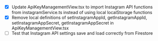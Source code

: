 - [x] Update ApiKeyManagementView.tsx to import Instagram API functions from instagramService.ts instead of using local localStorage functions
- [x] Remove local definitions of setInstagramAppId, getInstagramAppId, setInstagramAppSecret, getInstagramAppSecret in ApiKeyManagementView.tsx
- [ ] Test that Instagram API settings save and load correctly from Firestore
